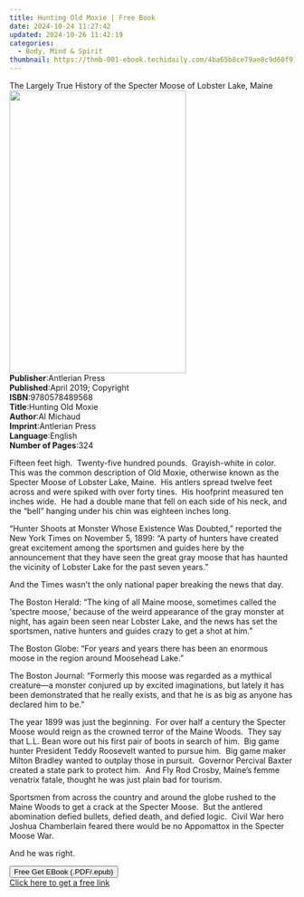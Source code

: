 ```yaml
---
title: Hunting Old Moxie | Free Book
date: 2024-10-24 11:27:42
updated: 2024-10-26 11:42:19
categories:
  - Body, Mind & Spirit
thumbnail: https://thmb-001-ebook.techidaily.com/4ba65b8ce79ae8c9d60f915aa78ef9926b2041aca5d30da3cbec8dbea612ed69.jpg
---
```

<main id="book-container">
  <div class="flex flex-col">
    <div class="book-brief flex-1 py-6 px-4 sm:p-6 md:py-10 md:px-8">
      <!-- brief-->
      <div class="book-brief-main">
        The Largely True History of the Specter Moose of Lobster Lake, Maine
      </div>
    </div>
    <div
      class="book-meta-info flex-1 grid gap-4 col-start-1 col-end-3 row-start-1 sm:mb-6 sm:grid-cols-4 lg:gap-6 lg:col-start-2 lg:row-end-6 lg:row-span-6 lg:mb-0"
    >
      <div
        class="book-meta-info-left place-content-center mt-4 p-4 text-sm leading-6 col-start-2 col-span-2 dark:text-slate-400"
      >
        <img
          class="w-full h-500 object-cover rounded-lg sm:h-255 sm:col-span-2 lg:col-span-full"
          src="https://img-001-ebook.techidaily.com/50309a1cbf4781d6e7a2a62a63ef0cc73496973e3208d45d75b81832dd3d050d.jpg"
          alt=""
          width="312"
          height="500"
        />
      </div>
      <div
        class="book-meta-info-right mt-2 col-start-1 row-start-2 col-span-3 self-center"
      >
        <!-- meta data  -->
        <div class="flex flex-col px-4 md:px-8">
          <div class="flex-1">
            <strong>Publisher</strong>:<span class="px-2">Antlerian Press</span>
          </div>
          <div class="flex-1">
            <strong>Published</strong>:<span class="px-2"
              >April 2019; Copyright</span
            >
          </div>
          <div class="flex-1">
            <strong>ISBN</strong>:<span class="px-2">9780578489568</span>
          </div>
          <div class="flex-1">
            <strong>Title</strong>:<span class="px-2">Hunting Old Moxie</span>
          </div>
          <div class="flex-1">
            <strong>Author</strong>:<span class="px-2">Al Michaud</span>
          </div>
          <div class="flex-1">
            <strong>Imprint</strong>:<span class="px-2">Antlerian Press</span>
          </div>
          <div class="flex-1">
            <strong>Language</strong>:<span class="px-2">English</span>
          </div>
          <div class="flex-1">
            <strong>Number of Pages</strong>:<span class="px-2">324</span>
          </div>
        </div>
      </div>
    </div>
    <div class="book-description flex-1 py-6 px-4 sm:p-6 md:py-10 md:px-8">
      <div class="book-description-main">
        <div accordion-content="" id="description">
          <p>
            Fifteen feet high.&nbsp; Twenty-five hundred pounds.&nbsp;
            Grayish-white in color.&nbsp; This was the common description of Old
            Moxie, otherwise known as the Specter Moose of Lobster Lake,
            Maine.&nbsp; His antlers spread twelve feet across and were spiked
            with over forty tines.&nbsp; His hoofprint measured ten inches
            wide.&nbsp; He had a double mane that fell on each side of his neck,
            and the “bell” hanging under his chin was eighteen inches long.
          </p>
          <p>
            “Hunter Shoots at Monster Whose Existence Was Doubted,” reported the
            New York Times on November 5, 1899: “A party of hunters have created
            great excitement among the sportsmen and guides here by the
            announcement that they have seen the great gray moose that has
            haunted the vicinity of Lobster Lake for the past seven years.”
          </p>
          <p>
            And the Times wasn’t the only national paper breaking the news that
            day.
          </p>
          <p>
            The Boston Herald: “The king of all Maine moose, sometimes called
            the ‘spectre moose,’ because of the weird appearance of the gray
            monster at night, has again been seen near Lobster Lake, and the
            news has set the sportsmen, native hunters and guides crazy to get a
            shot at him.”
          </p>
          <p>
            The Boston Globe: “For years and years there has been an enormous
            moose in the region around Moosehead Lake.”
          </p>
          <p>
            The Boston Journal: “Formerly this moose was regarded as a mythical
            creature—a monster conjured up by excited imaginations, but lately
            it has been demonstrated that he really exists, and that he is as
            big as anyone has declared him to be.”
          </p>
          <p>
            The year 1899 was just the beginning.&nbsp; For over half a century
            the Specter Moose would reign as the crowned terror of the Maine
            Woods.&nbsp; They say that L.L. Bean wore out his first pair of
            boots in search of him.&nbsp; Big game hunter President Teddy
            Roosevelt wanted to pursue him.&nbsp; Big game maker Milton Bradley
            wanted to outplay those in pursuit.&nbsp; Governor Percival Baxter
            created a state park to protect him. &nbsp;And Fly Rod Crosby,
            Maine’s femme venatrix fatale, thought he was just plain bad for
            tourism.&nbsp;
          </p>
          <p>
            Sportsmen from across the country and around the globe rushed to the
            Maine Woods to get a crack at the Specter Moose.&nbsp; But the
            antlered abomination defied bullets, defied death, and defied
            logic.&nbsp; Civil War hero Joshua Chamberlain feared there would be
            no Appomattox in the Specter Moose War.
          </p>
          <p>And he was right.</p>
        </div>
        <div class="accordion-fader"></div>
      </div>
    </div>
    <div class="book-excerpts flex-1 py-6 px-4 sm:p-6 md:py-10 md:px-8"></div>
    <div
      class="book-about-author flex-1 py-6 px-4 sm:p-6 md:py-10 md:px-8"
    ></div>
    <div class="book-free-get flex-1 py-6 px-4 sm:p-6 md:py-10 md:px-8">
      <button
        id="btn-free-get"
        class="bg-blue-500 hover:bg-blue-700 text-white font-bold py-2 px-4 rounded"
      >
        Free Get EBook (.PDF/.epub)
      </button>
      <div id="countdown-display" class="px-2 text-lg mt-2"></div>
      <a
        id="free-link"
        class="hidden bg-blue-500 hover:bg-blue-700 text-white font-bold py-2 px-4 rounded"
        href="https://www.ebooks.com/en-us/book/209873823/hunting-old-moxie/al-michaud/"
        target="_blank"
        >Click here to get a free link</a
      >
    </div>
    <script>
      let countdownTime = 0;
      let countdownInterval = null;
      document
        .getElementById('btn-free-get')
        .addEventListener('click', startCountdown);
      function startCountdown() {
        countdownTime = new Date().getTime() + 60000 * 3;
        countdownInterval = setInterval(updateCountdown, 1000);
        document.getElementById('btn-free-get').disabled = true;
        document
          .getElementById('btn-free-get')
          .classList.add('bg-gray-500', 'cursor-not-allowed');
      }
      function updateCountdown() {
        let currentTime = new Date().getTime();
        let timeLeft = countdownTime - currentTime;
        let secondsLeft = Math.floor(timeLeft / 1000);
        document.getElementById('countdown-display').innerHTML =
          `Remaining time: ${secondsLeft} seconds.`;
        if (secondsLeft <= 0) {
          clearInterval(countdownInterval);
          document.getElementById('btn-free-get').classList.add('hidden');
          document.getElementById('free-link').classList.remove('hidden');
          document.getElementById('countdown-display').innerHTML = '';
        }
      }
    </script>
  </div>
</main>
